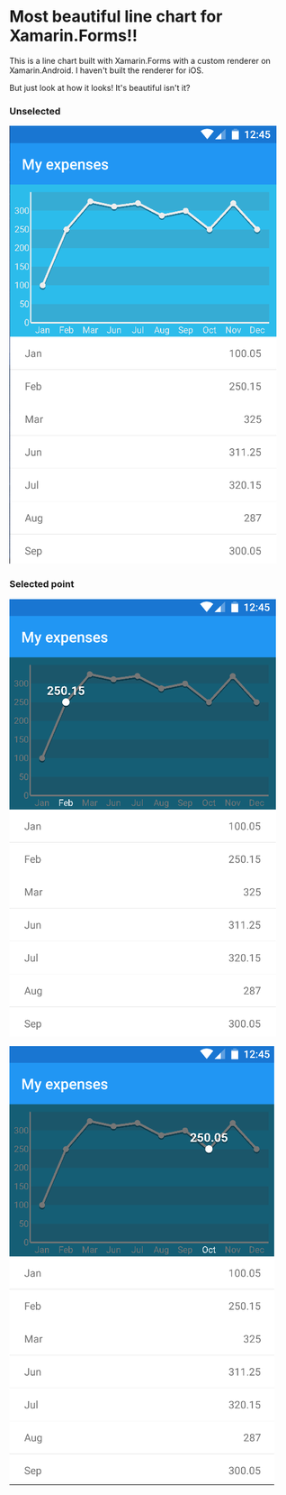 # Most beautiful line chart for Xamarin.Forms!!

This is a line chart built with Xamarin.Forms with a custom renderer on Xamarin.Android. I haven't built the renderer for iOS.

But just look at how it looks! It's beautiful isn't it?

### Unselected

![plot](https://raw.githubusercontent.com/Kimserey/GraphTest.Droid2/master/img/plot1.png)


### Selected point

![plot1](https://raw.githubusercontent.com/Kimserey/GraphTest.Droid2/master/img/plot2.png)

![plot2](https://raw.githubusercontent.com/Kimserey/GraphTest.Droid2/master/img/plot3.png)
